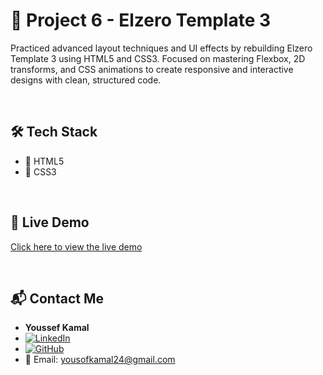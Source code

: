 # 🚀 Project 6 - Elzero Template 3

Practiced advanced layout techniques and UI effects by rebuilding Elzero Template 3 using HTML5 and CSS3. Focused on mastering Flexbox, 2D transforms, and CSS animations to create responsive and interactive designs with clean, structured code.

<br/>

## 🛠️ Tech Stack

- 🔷 HTML5
- 🎨 CSS3

<br/>

## 🚀 Live Demo
[Click here to view the live demo](https://yousof27.github.io/Project6/)

<br/>

## 📬 Contact Me

- **Youssef Kamal**
- [![LinkedIn](https://img.shields.io/badge/LinkedIn-blue?style=flat&logo=linkedin&logoColor=white)](https://www.linkedin.com/in/yousof-kamal-helmy)
- [![GitHub](https://img.shields.io/badge/GitHub-000?style=flat&logo=github&logoColor=white)](https://github.com/Yousof27)
- 📧 Email: yousofkamal24@gmail.com
